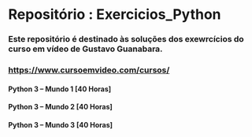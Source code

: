 # Repositório : Exercicios_Python 

### Este repositório é destinado às soluções dos exewrcícios do curso em vídeo de Gustavo Guanabara.
### https://www.cursoemvideo.com/cursos/

#### Python 3 – Mundo 1 [40 Horas]
#### Python 3 – Mundo 2 [40 Horas]
#### Python 3 – Mundo 3 [40 Horas]
